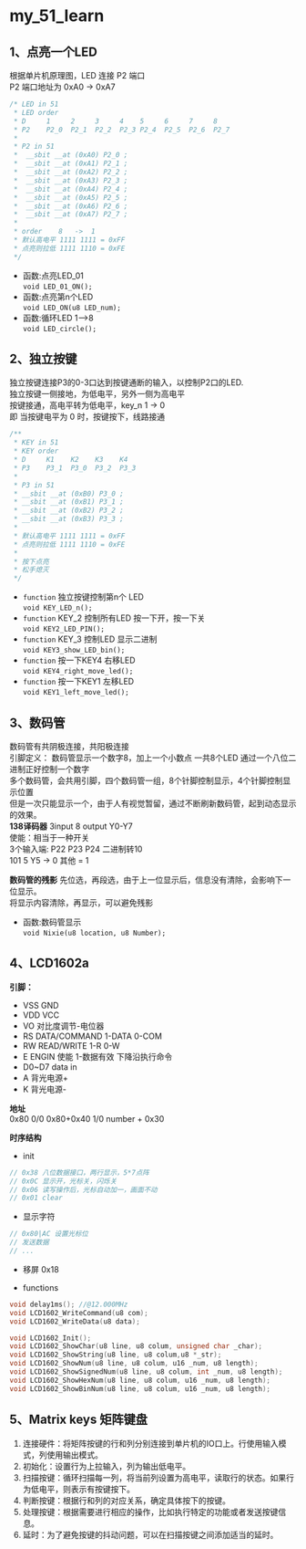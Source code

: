 # my_51_learn
## 1、点亮一个LED
根据单片机原理图，LED 连接 P2 端口<br>
P2 端口地址为 0xA0 -> 0xA7 <br>
```c++
/* LED in 51 
 * LED order
 * D     1     2     3     4    5     6     7     8
 * P2    P2_0  P2_1  P2_2  P2_3 P2_4  P2_5  P2_6  P2_7
 * 
 * P2 in 51
 *  __sbit __at (0xA0) P2_0 ;
 *  __sbit __at (0xA1) P2_1 ;
 *  __sbit __at (0xA2) P2_2 ;
 *  __sbit __at (0xA3) P2_3 ;
 *  __sbit __at (0xA4) P2_4 ;
 *  __sbit __at (0xA5) P2_5 ;
 *  __sbit __at (0xA6) P2_6 ;
 *  __sbit __at (0xA7) P2_7 ;
 * 
 * order    8   ->  1
 * 默认高电平 1111 1111 = 0xFF
 * 点亮则拉低 1111 1110 = 0xFE
 */
```
- 函数:点亮LED_01<br>
`void LED_01_ON();`
- 函数:点亮第n个LED<br>
`void LED_ON(u8 LED_num);`
- 函数:循环LED 1——>8<br>
`void LED_circle();`

## 2、独立按键

独立按键连接P3的0-3口达到按键通断的输入，以控制P2口的LED. <br>
独立按键一侧接地，为低电平，另外一侧为高电平 <br>
按键接通，高电平转为低电平，key_n 1 -> 0 <br>
即 当按键电平为 0 时，按键按下，线路接通 <br>

```c++
/**
 * KEY in 51 
 * KEY order
 * D     K1    K2    K3    K4    
 * P3    P3_1  P3_0  P3_2  P3_3
 * 
 * P3 in 51
 * __sbit __at (0xB0) P3_0 ;
 * __sbit __at (0xB1) P3_1 ;
 * __sbit __at (0xB2) P3_2 ;
 * __sbit __at (0xB3) P3_3 ;
 * 
 * 默认高电平 1111 1111 = 0xFF
 * 点亮则拉低 1111 1110 = 0xFE
 * 
 * 按下点亮
 * 松手熄灭
 */
```
- `function` 独立按键控制第n个 LED <br>
  `void KEY_LED_n();`
- `function`  KEY_2 控制所有LED 按一下开，按一下关<br>
  `void KEY2_LED_PIN();`
- `function`  KEY_3 控制LED 显示二进制 <br>
  `void KEY3_show_LED_bin();`
- `function`  按一下KEY4 右移LED <br>
  `void KEY4_right_move_led();`
- `function`  按一下KEY1 左移LED <br>
  `void KEY1_left_move_led();`

## 3、数码管
数码管有共阴极连接，共阳极连接 <br>
引脚定义： 数码管显示一个数字8，加上一个小数点 一共8个LED 通过一个八位二进制正好控制一个数字 <br>
多个数码管，会共用引脚，四个数码管一组，8个针脚控制显示，4个针脚控制显示位置<br>
但是一次只能显示一个，由于人有视觉暂留，通过不断刷新数码管，起到动态显示的效果。 <br>
__138译码器__    3input   8 output Y0-Y7 <br>
使能：相当于一种开关 <br>
3个输入端: P22 P23 P24   二进制转10 <br>
101  5   Y5 -> 0  其他 = 1

__数码管的残影__ 
先位选，再段选，由于上一位显示后，信息没有清除，会影响下一位显示。 <br>
将显示内容清除，再显示，可以避免残影

- 函数:数码管显示<br>
`void Nixie(u8 location, u8 Number);`

## 4、LCD1602a
__引脚：__
- VSS GND
- VDD VCC
- VO  对比度调节-电位器
- RS  DATA/COMMAND  1-DATA 0-COM
- RW  READ/WRITE    1-R    0-W
- E   ENGIN   使能   1-数据有效 下降沿执行命令
- D0~D7 data in
- A   背光电源+
- K   背光电源-

__地址__<br>
0x80      0/0
0x80+0x40 1/0
number + 0x30

__时序结构__<br>
- init
```c++
// 0x38 八位数据接口，两行显示，5*7点阵
// 0x0C 显示开，光标关，闪烁关
// 0x06 读写操作后，光标自动加一，画面不动
// 0x01 clear 
```
- 显示字符
```c++
// 0x80|AC 设置光标位
// 发送数据
// ...
```
- 移屏 0x18

- functions
```c
void delay1ms(); //@12.000MHz
void LCD1602_WriteCommand(u8 com);
void LCD1602_WriteData(u8 data);

void LCD1602_Init();
void LCD1602_ShowChar(u8 line, u8 colum, unsigned char _char);
void LCD1602_ShowString(u8 line, u8 colum,u8 *_str);
void LCD1602_ShowNum(u8 line, u8 colum, u16 _num, u8 length);
void LCD1602_ShowSignedNum(u8 line, u8 colum, int _num, u8 length);
void LCD1602_ShowHexNum(u8 line, u8 colum, u16 _num, u8 length);
void LCD1602_ShowBinNum(u8 line, u8 colum, u16 _num, u8 length);
```

## 5、Matrix keys 矩阵键盘

1. 连接硬件：将矩阵按键的行和列分别连接到单片机的IO口上。行使用输入模式，列使用输出模式。 
2. 初始化：设置行为上拉输入，列为输出低电平。 
3. 扫描按键：循环扫描每一列，将当前列设置为高电平，读取行的状态。如果行为低电平，则表示有按键按下。 
4. 判断按键：根据行和列的对应关系，确定具体按下的按键。 
5. 处理按键：根据需要进行相应的操作，比如执行特定的功能或者发送按键信息。 
6. 延时：为了避免按键的抖动问题，可以在扫描按键之间添加适当的延时。 

